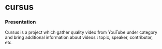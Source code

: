 # cursus

### Presentation

Cursus is a project which gather quality video from YouTube under category and bring additional information about videos : topic, speaker, contributor, etc.
